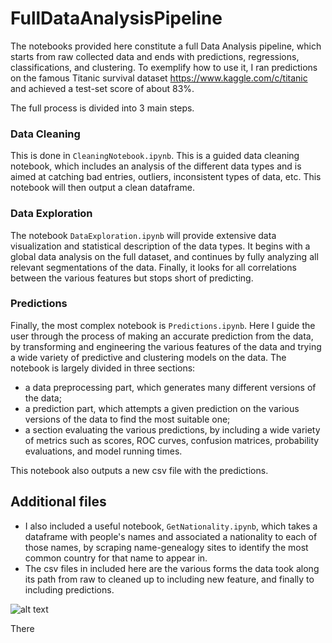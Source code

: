 # FullDataAnalysisPipeline
The notebooks provided here constitute a full Data Analysis pipeline, which starts from raw collected data and ends with predictions, regressions, classifications, and clustering. To exemplify how to use it, I ran predictions on the famous Titanic survival dataset https://www.kaggle.com/c/titanic and achieved a test-set score of about 83%.

The full process is divided into 3 main steps.

### Data Cleaning

This is done in `CleaningNotebook.ipynb`. This is a guided data cleaning notebook, which includes an analysis of the different data types and is aimed at catching bad entries, outliers, inconsistent types of data, etc. This notebook will then output a clean dataframe.

### Data Exploration

The notebook `DataExploration.ipynb` will provide extensive data visualization and statistical description of the data types. It begins with a global data analysis on the full dataset, and continues by fully analyzing all relevant segmentations of the data. Finally, it looks for all correlations between the various features but stops short of predicting.

### Predictions

Finally, the most complex notebook is `Predictions.ipynb`. Here I guide the user through the process of making an accurate prediction from the data, by transforming and engineering the various features of the data and trying a wide variety of predictive and clustering models on the data. The notebook is largely divided in three sections: 
 - a data preprocessing part, which generates many different versions of the data;
 - a prediction part, which attempts a given prediction on the various versions of the data to find the most suitable one;
 - a section evaluating the various predictions, by including a wide variety of metrics such as scores, ROC curves, confusion matrices, probability evaluations, and model running times.
 
 This notebook also outputs a new csv file with the predictions.

## Additional files

 - I also included a useful notebook, `GetNationality.ipynb`, which takes a dataframe with people's names and associated a nationality to each of those names, by scraping name-genealogy sites to identify the most common country for that name to appear in.
 - The csv files in included here are the various forms the data took along its path from raw to cleaned up to including new feature, and finally to including predictions.
 
 ![alt text](http://personalpages.to.infn.it/~dgalloni/subimage/mecastle.jpg)
 
 There
